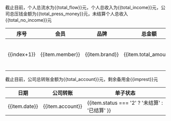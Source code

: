 <script setup>
import { ref, onMounted } from 'vue'

const total_flow = ref(0);
const total_income = ref(0);
const total_no_income = ref(0);
const total_press_money = ref(0);
const total_account = ref(0);
const imprest = ref(0);

const account_data = ref([
    {
        date: '2025-07-21',
        account: '160.5',
        status: '1',
    },
    {
        date: '2025-07-24',
        account: '664',
        status: '2',
    },
    {
        date: '2025-07-24',
        account: '5000',
        status: '2',
    },
    {
        date: '2025-07-24',
        account: '5000',
        status: '2',
    },
    {
        date: '2025-07-27',
        account: '5000',
        status: '2'
    },
    {
        date: '2025-07-27',
        account: '5000',
        status: '2'
    }
]);

const data = ref([
    {
        member: '0376',
        brand: 'chanel',
        total_amount: '10700',
        discount: '98.5',
        real_discount: '99',
        is_person_press: '2',
        press_money: '',
        income: '',
        is_carry: '',
        status: '1',
        date: '2025-7-21',
        source: '客户',
    },
    {
        member: '0376',
        brand: 'DIOR',
        total_amount: '20640',
        discount: '75',
        real_discount: '76',
        is_person_press: '2',
        press_money: '',
        income: '',
        is_carry: '',
        status: '1',
        date: '2025-7-24',
        source: '客户',
    },
    {
        member: '0376',
        brand: 'NARS',
        total_amount: '1630',
        discount: '75',
        real_discount: '76',
        is_person_press: '1',
        press_money: '',
        income: '',
        is_carry: '',
        status: '1',
        date: '2025-7-24',
        source: '客户',
    },
    {
        member: '0376',
        brand: 'YSL',
        total_amount: '400',
        discount: '75',
        real_discount: '76',
        is_person_press: '1',
        press_money: '',
        income: '',
        is_carry: '',
        status: '1',
        date: '2025-7-24',
        source: '客户',
    },
    {
        member: '0376',
        brand: 'DR',
        total_amount: '4025',
        discount: '83.5',
        real_discount: '83.5',
        is_person_press: '1',
        press_money: '',
        income: '',
        is_carry: '',
        status: '1',
        date: '2025-7-24',
        source: '销售',
    },
    {
        member: '4991',
        brand: 'DR',
        total_amount: '24490',
        discount: '83.5',
        real_discount: '83.5',
        is_person_press: '1',
        press_money: '',
        income: '',
        is_carry: '',
        status: '1',
        date: '2025-7-24',
        source: '销售',
    },
    {
        member: '4991',
        brand: 'DR',
        total_amount: '29300',
        discount: '83.5',
        real_discount: '83.5',
        is_person_press: '1',
        press_money: '',
        income: '',
        is_carry: '',
        status: '1',
        date: '2025-7-25',
        source: '销售',
    },
    {
        member: '0376',
        brand: 'ANCE STUDIOS',
        total_amount: '3000',
        discount: '83.5',
        real_discount: '84',
        is_person_press: '1',
        press_money: '',
        income: '',
        is_carry: '',
        status: '1',
        date: '2025-7-25',
        source: '客户',
    },
    {
        member: '0376',
        brand: '纪梵希',
        total_amount: '2530',
        discount: '75',
        real_discount: '76',
        is_person_press: '1',
        press_money: '',
        income: '',
        is_carry: '',
        status: '1',
        date: '2025-7-26',
        source: '客户',
    },
    {
        member: '0376',
        brand: 'celine',
        total_amount: '14500',
        discount: '91.5',
        real_discount: '92',
        is_person_press: '1',
        press_money: '',
        income: '',
        is_carry: '',
        status: '1',
        date: '2025-7-27',
        source: '客户',
    },
    {
        member: '0376',
        brand: 'Lulu',
        total_amount: '750',
        discount: '83.5',
        real_discount: '84',
        is_person_press: '1',
        press_money: '',
        income: '',
        is_carry: '',
        status: '1',
        date: '2025-7-27',
        source: '客户',
    },
    {
        member: '0376',
        brand: 'SMFK',
        total_amount: '950',
        discount: '83.5',
        real_discount: '84',
        is_person_press: '1',
        press_money: '',
        income: '',
        is_carry: '',
        status: '1',
        date: '2025-7-27',
        source: '客户',
    },
    {
        member: '0376',
        brand: 'Lulu',
        total_amount: '1080',
        discount: '83.5',
        real_discount: '84',
        is_person_press: '1',
        press_money: '',
        income: '',
        is_carry: '',
        status: '1',
        date: '2025-7-27',
        source: '客户',
    },
    {
        member: '4991',
        brand: 'Lulu',
        total_amount: '580',
        discount: '83.5',
        real_discount: '84',
        is_person_press: '1',
        press_money: '',
        income: '',
        is_carry: '',
        status: '1',
        date: '2025-7-28',
        source: '客户',
    }
])

onMounted(()=>{
    // 计算个人收入
    handleCalcul();
    // 计算总流水
    handleInfo();
    // 计算公司转账金额
    handleAccount();
    // 计算剩余备用金
    handleImprest();
})

const handleImprest = () => {
    for (let item of account_data.value) {
        if (item.status === '2') {
            imprest.value += Number(item.account);
        }
    }
    for (let item of data.value) {
        if (item.status === '2' && item.is_person_press === '1') {
            imprest.value -= Number(item.total_amount) - parseInt(item.total_amount * item.real_discount / 100)
        }
    }
}

const handleAccount = () => {
    for (let val of account_data.value) {
        total_account.value += Number(val.account);
    }
}

const handleInfo = () => {
    for (let val of data.value) {
        total_flow.value += Number(val.total_amount);
        total_income.value += Number(val.income);
        if (val.status == 2) {
            total_no_income.value += Number(val.income);
        }
        total_press_money.value += Number(val.press_money);
    }
}

const handleCalcul = () => {
    for (let item of data.value) {
        item.income = parseInt(Number(item.total_amount) * (item.real_discount - item.discount) / 100);
        item.press_money =  Number(item.total_amount) - parseInt(Number(item.total_amount) * Number(item.discount) / 100);
    }
}

</script>

<p>截止目前，个人总流水为{{total_flow}}元，个人总收入为{{total_income}}元，公司总压钱金额为{{total_press_money}}元，未结算个人总收入{{total_no_income}}元</p>

<table>
    <thead>
        <tr>
            <th>序号</th>
            <th>会员</th>
            <th>品牌</th>
            <th>总金额</th>
            <th>折扣</th>
            <th>给客户折扣</th>
            <th>公司压钱</th>
            <th>是否个人压钱</th>
            <th>个人收入</th>
            <th>单子状态</th>
            <th>日期</th>
            <th>单子来源</th>
        </tr>
    </thead>
    <tbody>
        <tr v-for="(item, index) in data">
            <td>{{index+1}}</td>
            <td>{{item.member}}</td>
            <td>{{item.brand}}</td>
            <td>{{item.total_amount}}</td>
            <td>{{item.discount}}</td>
            <td>{{item.real_discount}}</td>
            <td>{{item.press_money}}</td>
            <td>{{item.is_person_press === '2' ? '否' : '是'}}</td>
            <td>{{item.income}}</td>
            <th>{{item.status === '2' ? '未结算' : '已结算'}}</th>
            <td>{{item.date}}</td>
            <td>{{item.source}}</td>
        </tr>
    </tbody>
</table>


<p>截止目前，公司总转账金额为{{total_account}}元，剩余备用金{{imprest}}元</p>
<table>
    <thead>
        <tr>
            <th>日期</th>
            <th>公司转账</th>
            <th>单子状态</th>
        </tr>
    </thead>
    <tbody>
        <tr v-for="item in account_data">
            <td>
                {{item.date}}
            </td>
            <td>
                {{item.account}}
            </td>
            <td>
                {{item.status === '2' ? '未结算' : '已结算' }}
            </td>
        </tr>
    </tbody>
</table>

<style module>
.table_button {
  color: #606266;
}
.button {
  font-weight: bold;
  border: 1px solid #dcdfe6;
  padding: 2px 15px;
  color: #606266;
}
</style>
